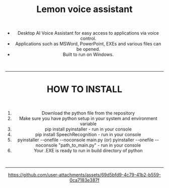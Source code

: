<div align="center">
<h1>Lemon voice assistant</h1>  <br>
<ul>
  <li>Desktop AI Voice Assistant for easy access to applications via voice control.</li>  
  <li>Applications such as MSWord, PowerPoint, EXEs and various files can be opened.</li>  
  <li>Built to run on Windows.</li></ul><br>
  <hr>
  <h1>HOW TO INSTALL</h1> <br>
  <ol>
    <li>Download the python file from the repository</li>
    <li>Make sure you have python setup in your system and environment variable</li>
    <li>pip install pyinstaller - run in your console</li>
    <li>pip install SpeechRecognition - run in your console</li>
    <li>pyinstaller --onefile --noconsole main.py (or) pyinstaller --onefile --noconsole "path_to_main.py" - run in your console</li>
    <li>Your .EXE is ready to run in build directory of python</li>
  </ol><br>
  <hr>

https://github.com/user-attachments/assets/69d5bfd9-4c79-41b2-b559-0ca7183e387f


</div>
